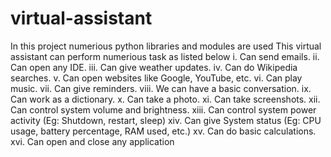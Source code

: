 # virtual-assistant
In this project numerious python libraries and modules are used
This virtual assistant can perform numerious task as listed below
i. Can send emails.
ii. Can open any IDE.
iii. Can give weather updates.
iv. Can do Wikipedia searches.
v. Can open websites like Google, YouTube, etc.
vi. Can play music.
vii. Can give reminders.
viii. We can have a basic conversation.
ix. Can work as a dictionary.
x. Can take a photo.
xi. Can take screenshots.
xii. Can control system volume and brightness.
xiii. Can control system power activity (Eg: Shutdown, restart, sleep)
xiv. Can give System status (Eg: CPU usage, battery percentage, RAM used, etc.)
xv. Can do basic calculations.
xvi. Can open and close any application

